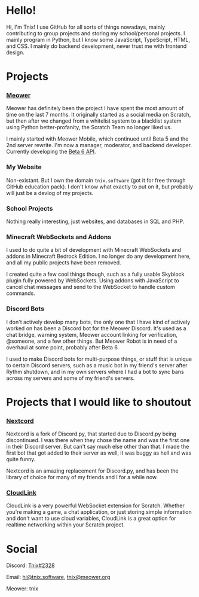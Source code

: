# Hello!
Hi, I'm Tnix! I use GitHub for all sorts of things nowadays, mainly contributing to group projects and storing my school/personal projects. I mainly program in Python, but I know some JavaScript, TypeScript, HTML, and CSS. I mainly do backend development, never trust me with frontend design.

# Projects
### [Meower](https://meower.org)
Meower has definitely been the project I have spent the most amount of time on the last 7 months. It originally started as a social media on Scratch, but then after we changed from a whitelist system to a blacklist system using Python better-profanity, the Scratch Team no longer liked us.

I mainly started with Meower Mobile, which continued until Beta 5 and the 2nd server rewrite. I'm now a manager, moderator, and backend developer. Currently developing the [Beta 6 API](https://github.com/meower-media-co/Meower-Server/milestone/1).

### My Website
Non-existant. But I own the domain `tnix.software` (got it for free through GitHub education pack). I don't know what exactly to put on it, but probably will just be a devlog of my projects.

### School Projects
Nothing really interesting, just websites, and databases in SQL and PHP.

### Minecraft WebSockets and Addons
I used to do quite a bit of development with Minecraft WebSockets and addons in Minecraft Bedrock Edition. I no longer do any development here, and all my public projects have been removed.

I created quite a few cool things though, such as a fully usable Skyblock plugin fully powered by WebSockets. Using addons with JavaScript to cancel chat messages and send to the WebSocket to handle custom commands.

### Discord Bots
I don't actively develop many bots, the only one that I have kind of actively worked on has been a Discord bot for the Meower Discord. It's used as a chat bridge, warning system, Meower account linking for verification, @someone, and a few other things. But Meower Robot is in need of a overhaul at some point, probably after Beta 6. 

I used to make Discord bots for multi-purpose things, or stuff that is unique to certain Discord servers, such as a music bot in my friend's server after Rythm shutdown, and in my own servers where I had a bot to sync bans across my servers and some of my friend's servers.



# Projects that I would like to shoutout
### [Nextcord](https://pypi.org/project/nextcord/)
Nextcord is a fork of Discord.py, that started due to Discord.py being discontinued. I was there when they chose the name and was the first one in their Discord server. But can't say much else other than that. I made the first bot that got added to their server as well, it was buggy as hell and was quite funny.

Nextcord is an amazing replacement for Discord.py, and has been the library of choice for many of my friends and I for a while now.

### [CloudLink](https://github.com/MikeDev101/cloudlink)
CloudLink is a very powerful WebSocket extension for Scratch. Whether you're making a game, a chat application, or just storing simple information and don't want to use cloud variables, CloudLink is a great option for realtime networking within your Scratch project.



# Social
Discord: [Tnix#2328](https://discord.com/users/825961125522702386/)

Email: [hi@tnix.software](mailto:hi@tnix.software), [tnix@meower.org](mailto:tnix@meower.org)

Meower: tnix
